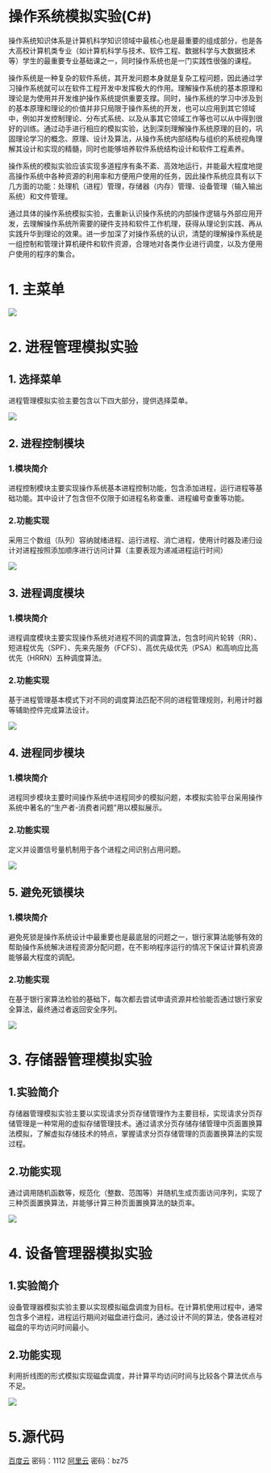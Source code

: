 # **操作系统模拟实验(C#)**

操作系统知识体系是计算机科学知识领域中最核心也是最重要的组成部分，也是各大高校计算机类专业（如计算机科学与技术、软件工程、数据科学与大数据技术等）学生的最重要专业基础课之一，同时操作系统也是一门实践性很强的课程。

操作系统是一种复杂的软件系统，其开发问题本身就是复杂工程问题，因此通过学习操作系统就可以在软件工程开发中发挥极大的作用。理解操作系统的基本原理和理论是为使用并开发维护操作系统提供重要支撑。同时，操作系统的学习中涉及到的基本原理和理论的价值并非只局限于操作系统的开发，也可以应用到其它领域中，例如并发控制理论、分布式系统、以及从事其它领域工作等也可以从中得到很好的训练。通过动手进行相应的模拟实验，达到深刻理解操作系统原理的目的，巩固理论学习的概念、原理、设计及算法，从操作系统内部结构与组织的系统视角理解其设计和实现的精髓，同时也能够培养软件系统结构设计和软件工程素养。

操作系统的模拟实验应该实现多道程序有条不紊、高效地运行，并能最大程度地提高操作系统中各种资源的利用率和方便用户使用的任务，因此操作系统应具有以下几方面的功能：处理机（进程）管理，存储器（内存）管理、设备管理（输入输出系统）和文件管理。

通过具体的操作系统模拟实验，去重新认识操作系统的内部操作逻辑与外部应用开发，去理解操作系统所需要的硬件支持和软件工作机理，获得从理论到实践、再从实践升华到理论的效果。进一步加深了对操作系统的认识，清楚的理解操作系统是一组控制和管理计算机硬件和软件资源，合理地对各类作业进行调度，以及方便用户使用的程序的集合。

# 1. 主菜单

![](https://oscimg.oschina.net/oscnet/up-c910ab8ace7cb9e4a2b7de4d17d67a17e1b.png)

# 2. 进程管理模拟实验

## 1. 选择菜单

进程管理模拟实验主要包含以下四大部分，提供选择菜单。

![](https://oscimg.oschina.net/oscnet/up-f13cd558b82f157b251c8f96144b765d4e5.png)

## 2. 进程控制模块

### 1.模块简介

进程控制模块主要实现操作系统基本进程控制功能，包含添加进程，运行进程等基础功能。其中设计了包含但不仅限于如进程名称查重、进程编号查重等功能。

### 2.功能实现

采用三个数组（队列）容纳就绪进程、运行进程、消亡进程，使用计时器及递归设计对进程按照添加顺序进行访问计算（主要表现为递减进程运行时间）

![](https://oscimg.oschina.net/oscnet/up-1030fe74440ae01888f744a983fc2e2436b.png)

## 3. 进程调度模块

### 1.模块简介

进程调度模块主要实现操作系统对进程不同的调度算法，包含时间片轮转（RR）、短进程优先（SPF）、先来先服务（FCFS）、高优先级优先（PSA）和高响应比高优先（HRRN）五种调度算法。

### 2.功能实现

基于进程管理基本模式下对不同的调度算法匹配不同的进程管理规则，利用计时器等辅助控件完成算法设计。

![](https://oscimg.oschina.net/oscnet/up-cd5673cd023ecf33164d49f8591adeb4209.png)

## 4. 进程同步模块

### 1.模块简介

进程同步模块主要时间操作系统中进程同步的模拟问题，本模拟实验平台采用操作系统中著名的“生产者-消费者问题”用以模拟展示。

### 2.功能实现

定义并设置信号量机制用于各个进程之间识别占用问题。

![](https://oscimg.oschina.net/oscnet/up-b146c86c6f9f12b1874056f98e1c6297134.png)
## 5. 避免死锁模块

### 1.模块简介

避免死锁是操作系统设计中最重要也是最底层的问题之一，银行家算法能够有效的帮助操作系统解决进程资源分配问题，在不影响程序运行的情况下保证计算机资源能够最大程度的调配。

### 2.功能实现

在基于银行家算法检验的基础下，每次都去尝试申请资源并检验能否通过银行家安全算法，最终通过者返回安全序列。

![](https://oscimg.oschina.net/oscnet/up-8d976fbf53bf989badb1e29443acfe7e58d.png)

# 3. 存储器管理模拟实验

## 1.实验简介

存储器管理模拟实验主要以实现请求分页存储管理作为主要目标，实现请求分页存储管理是一种常用的虚拟存储管理技术。通过请求分页存储存储管理中页面置换算法模拟，了解虚拟存储技术的特点，掌握请求分页存储管理的页面置换算法的实现过程。

## 2.功能实现

通过调用随机函数等，规范化（整数、范围等）并随机生成页面访问序列，实现了三种页面置换算法，并能够计算三种页面置换算法的缺页率。

![](https://oscimg.oschina.net/oscnet/up-f95693e62842e9d55441d55a13fb9e9eed4.png)

# 4. 设备管理器模拟实验

## 1.实验简介

设备管理器模拟实验主要以实现模拟磁盘调度为目标。在计算机使用过程中，通常包含多个进程，进程运行期间对磁盘进行盘问，通过设计不同的算法，使各进程对磁盘的平均访问时间最小。

## 2.功能实现

利用折线图的形式模拟实现磁盘调度，并计算平均访问时间与比较各个算法优点与不足。

![](https://oscimg.oschina.net/oscnet/up-05ca70ff27fcb0f8a471a01b24919e199a2.png)

# 5.源代码
[百度云](https://pan.baidu.com/s/1_QVwebs_Dbkr4rBMchkvyQ "百度云") 密码：1112
[阿里云](https://www.aliyundrive.com/s/CeQ34vARBZa "阿里云") 密码：bz75
